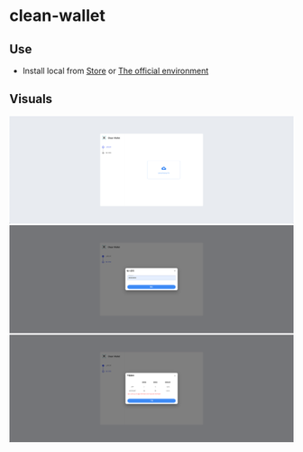 # clean-wallet

## Use

- Install local from [Store](https://store.blocklet.dev/) or [The official environment]()

## Visuals

![upload page](./screenshots/upload.png)
![password page](./screenshots/password.png)
![download page](./screenshots/download.png)
